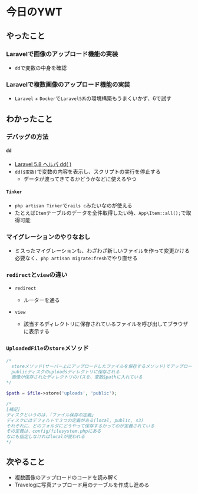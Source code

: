 # 今日のYWT

## やったこと

### Laravelで画像のアップロード機能の実装

- `dd`で変数の中身を確認

### Laravelで複数画像のアップロード機能の実装

- `Laravel` + `Docker`で`Laravel5系`の環境構築もうまくいかず、6で試す

## わかったこと

### デバッグの方法

#### `dd`

- [Laravel 5.8 ヘルパ dd( )](https://readouble.com/laravel/5.8/ja/helpers.html#method-dd)
- `dd($変数)`で変数の内容を表示し、スクリプトの実行を停止する
  - データが渡ってきてるかどうかなどに使えるやつ

#### `Tinker`

- `php artisan Tinker`で`rails c`みたいなのが使える
- たとえば`Item`テーブルのデータを全件取得したい時、`App\Item::all();`で取得可能

### マイグレーションのやりなおし

- ミスったマイグレーションも、わざわざ新しいファイルを作って変更かける必要なく、`php artisan migrate:fresh`でやり直せる

### `redirect`と`view`の違い

- `redirect`
  - ルーターを通る

- `view`
  - 該当するディレクトリに保存されているファイルを呼び出してブラウザに表示する

### `UploadedFile`の`store`メソッド

```php
/*
  storeメソッド(サーバー上にアップロードしたファイルを保存するメソッド)でアップロード
  publicディスクのuploadsディレクトリに保存される
  画像が保存されたディレクトリのパスを、変数$pathに入れている
*/

$path = $file->store('uploads', 'public');

/*
[補足]
ディスクというのは、「ファイル保存の定義」
ディスクにはデフォルトで３つの定義がある(local, public, s3)
それぞれに、どのフォルダにどうやって保存するかってのが定義されている
その定義は、config/filesystem.phpにある
なにも指定しなければlocalが使われる
*/
```

## 次やること

- 複数画像のアップロードのコードを読み解く
- Travelogに写真アップロード用のテーブルを作成し進める
